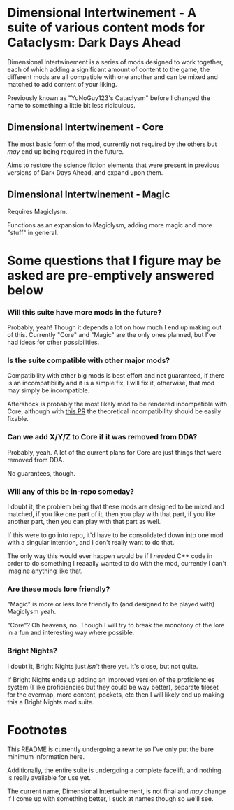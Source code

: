 # Dimensional Intertwinement - A suite of various content mods for Cataclysm: Dark Days Ahead

Dimensional Intertwinement is a series of mods designed to work together, each of which adding a significant amount of content to the game, the different mods are all compatible with one another and can be mixed and matched to add content of your liking.

Previously known as "YuNoGuy123's Cataclysm" before I changed the name to something a little bit less ridiculous.

## Dimensional Intertwinement - Core 
The most basic form of the mod, currently not required by the others but *may* end up being required in the future.

Aims to restore the science fiction elements that were present in previous versions of Dark Days Ahead, and expand upon them.

## Dimensional Intertwinement - Magic
Requires Magiclysm.

Functions as an expansion to Magiclysm, adding more magic and more "stuff" in general.

# Some questions that I figure may be asked are pre-emptively answered below

### Will this suite have more mods in the future?
Probably, yeah! Though it depends a lot on how much I end up making out of this. Currently "Core" and "Magic" are the only ones planned, but I've had ideas for other possibilities.

### Is the suite compatible with other major mods?
Compatibility with other big mods is best effort and not guaranteed, if there is an incompatibility and it is a simple fix, I will fix it, otherwise, that mod may simply be incompatible.

Aftershock is probably the most likely mod to be rendered incompatible with Core, although with [this PR](https://github.com/CleverRaven/Cataclysm-DDA/pull/76632) the theoretical incompatibility should be easily fixable. 

### Can we add X/Y/Z to Core if it was removed from DDA?
Probably, yeah. A lot of the current plans for Core are just things that were removed from DDA.

No guarantees, though.

### Will any of this be in-repo someday?
I doubt it, the problem being that these mods are designed to be mixed and matched, if you like one part of it, then you play with that part, if you like another part, then you can play with that part as well. 

If this were to go into repo, it'd have to be consolidated down into one mod with a singular intention, and I don't really want to do that. 

The only way this would ever happen would be if I *needed* C++ code in order to do something I reaaally wanted to do with the mod, currently I can't imagine anything like that.

### Are these mods lore friendly?
"Magic" is more or less lore friendly to (and designed to be played with) Magiclysm yeah.

"Core"? Oh heavens, no. Though I will try to break the monotony of the lore in a fun and interesting way where possible.

### Bright Nights?
I doubt it, Bright Nights just *isn't* there yet. It's close, but not quite.

If Bright Nights ends up adding an improved version of the proficiencies system (I like proficiencies but they could be way better), separate tileset for the overmap, more content, pockets, etc then I will likely end up making this a Bright Nights mod suite.

# Footnotes
This README is currently undergoing a rewrite so I've only put the bare minimum information here.

Additionally, the entire suite is undergoing a complete facelift, and nothing is really available for use yet.

The current name, Dimensional Intertwinement, is not final and *may* change if I come up with something better, I suck at names though so we'll see.
